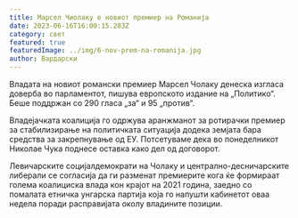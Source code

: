 ```yaml
---
title: Марсел Чиолаку е новиот премиер на Романија
date: 2023-06-16T16:00:15.283Z
category: свет
featured: true
featuredImage: ../img/6-nov-prem-na-romanija.jpg
author: Вардарски
---
```

Владата на новиот романски премиер Марсел Чолаку денеска изгласа доверба во парламентот, пишува европското издание на „Политико“. Беше поддржан со 290 гласа „за“ и 95 „против“.

Владејачката коалиција го одржува аранжманот за ротирачки премиер за стабилизирање на политичката ситуација додека земјата бара средства за закрепнување од ЕУ. Потсетуваме дека во понеделникот Николае Чука поднесе оставка како дел од договорот.

Левичарските социјалдемократи на Чолаку и централно-десничарските либерали се согласија да ги разменат премиерите кога ќе формираат голема коалициска влада кон крајот на 2021 година, заедно со помалата етничка унгарска партија која го напушти кабинетот оваа недела поради расправијата околу владините позиции.